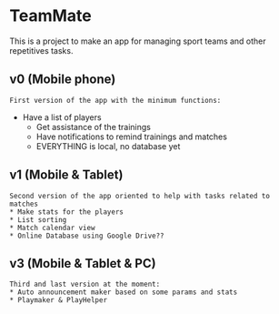 # TeamMate
This is a project to make an app for managing sport teams and other repetitives tasks.
## v0 (Mobile phone)
	First version of the app with the minimum functions:
  * Have a list of players
	* Get assistance of the trainings
	* Have notifications to remind trainings and matches
	* EVERYTHING is local, no database yet

## v1 (Mobile & Tablet)
	Second version of the app oriented to help with tasks related to matches
	* Make stats for the players
	* List sorting
	* Match calendar view
	* Online Database using Google Drive??

## v3 (Mobile & Tablet & PC)
	Third and last version at the moment:
	* Auto announcement maker based on some params and stats
	* Playmaker & PlayHelper
